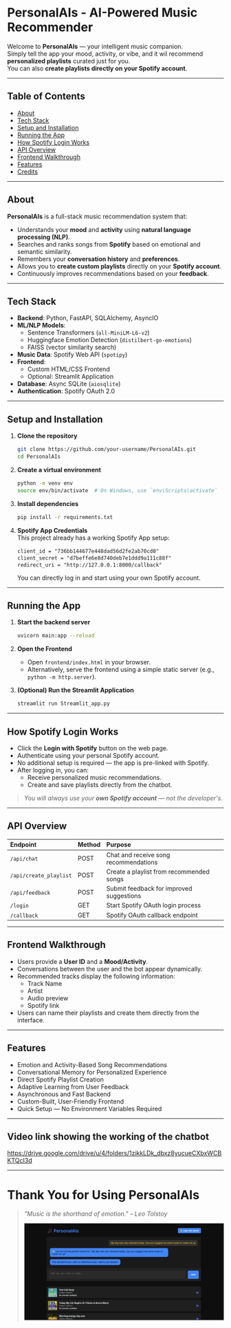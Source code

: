 
# PersonalAIs - AI-Powered Music Recommender

Welcome to **PersonalAIs** — your intelligent music companion.  
Simply tell the app your mood, activity, or vibe, and it wil recommend **personalized playlists** curated just for you.  
You can also **create playlists directly on your Spotify account**.

---

## Table of Contents
- [About](#about)
- [Tech Stack](#tech-stack)
- [Setup and Installation](#setup-and-installation)
- [Running the App](#running-the-app)
- [How Spotify Login Works](#how-spotify-login-works)
- [API Overview](#api-overview)
- [Frontend Walkthrough](#frontend-walkthrough)
- [Features](#features)
- [Credits](#credits)

---

## About

**PersonalAIs** is a full-stack music recommendation system that:
- Understands your **mood** and **activity** using **natural language processing (NLP)**.
- Searches and ranks songs from **Spotify** based on emotional and semantic similarity.
- Remembers your **conversation history** and **preferences**.
- Allows you to **create custom playlists** directly on your **Spotify account**.
- Continuously improves recommendations based on your **feedback**.

---

## Tech Stack

- **Backend**: Python, FastAPI, SQLAlchemy, AsyncIO
- **ML/NLP Models**: 
  - Sentence Transformers (`all-MiniLM-L6-v2`)
  - Huggingface Emotion Detection (`distilbert-go-emotions`)
  - FAISS (vector similarity search)
- **Music Data**: Spotify Web API (`spotipy`)
- **Frontend**: 
  - Custom HTML/CSS Frontend
  - Optional: Streamlit Application
- **Database**: Async SQLite (`aiosqlite`)
- **Authentication**: Spotify OAuth 2.0

---

## Setup and Installation

1. **Clone the repository**
   ```bash
   git clone https://github.com/your-username/PersonalAIs.git
   cd PersonalAIs
   ```

2. **Create a virtual environment**
   ```bash
   python -m venv env
   source env/bin/activate  # On Windows, use `env\Scripts\activate`
   ```

3. **Install dependencies**
   ```bash
   pip install -r requirements.txt
   ```

4. **Spotify App Credentials**  
   This project already has a working Spotify App setup:
   ```
   client_id = "736bb144677e448dad56d2fe2ab70cd0"
   client_secret = "d7beffe6e8d740deb7e1ddd9a111c88f"
   redirect_uri = "http://127.0.0.1:8000/callback"
   ```
   You can directly log in and start using your own Spotify account.

---

## Running the App

1. **Start the backend server**
   ```bash
   uvicorn main:app --reload
   ```

2. **Open the Frontend**
   - Open `frontend/index.html` in your browser.
   - Alternatively, serve the frontend using a simple static server (e.g., `python -m http.server`).

3. **(Optional) Run the Streamlit Application**
   ```bash
   streamlit run Streamlit_app.py
   ```

---

## How Spotify Login Works

- Click the **Login with Spotify** button on the web page.
- Authenticate using your personal Spotify account.
- No additional setup is required — the app is pre-linked with Spotify.
- After logging in, you can:
  - Receive personalized music recommendations.
  - Create and save playlists directly from the chatbot.

> *You will always use your **own Spotify account** — not the developer's.*

---

## API Overview

| Endpoint              | Method | Purpose                                    |
|:----------------------|:-------|:-------------------------------------------|
| `/api/chat`            | POST   | Chat and receive song recommendations      |
| `/api/create_playlist` | POST   | Create a playlist from recommended songs   |
| `/api/feedback`        | POST   | Submit feedback for improved suggestions   |
| `/login`               | GET    | Start Spotify OAuth login process          |
| `/callback`            | GET    | Spotify OAuth callback endpoint            |

---

## Frontend Walkthrough

- Users provide a **User ID** and a **Mood/Activity**.
- Conversations between the user and the bot appear dynamically.
- Recommended tracks display the following information:
  - Track Name
  - Artist
  - Audio preview
  - Spotify link
- Users can name their playlists and create them directly from the interface.

---

## Features

- Emotion and Activity-Based Song Recommendations
- Conversational Memory for Personalized Experience
- Direct Spotify Playlist Creation
- Adaptive Learning from User Feedback
- Asynchronous and Fast Backend
- Custom-Built, User-Friendly Frontend
- Quick Setup — No Environment Variables Required

---

## Video link showing the working of the chatbot 

https://drive.google.com/drive/u/4/folders/1zikkLDk_dbxz8yucueCXbxWCBKTQcI3d

---

# Thank You for Using PersonalAIs
> *"Music is the shorthand of emotion." – Leo Tolstoy*
>
> ![Screenshot of PersonalAIs Interface](alembic/Interface.png)
